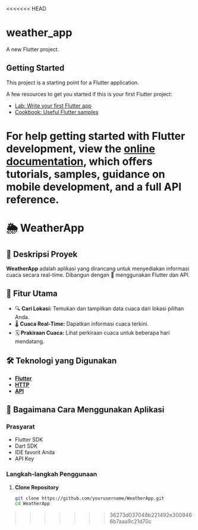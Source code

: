 <<<<<<< HEAD
# weather_app

A new Flutter project.

## Getting Started

This project is a starting point for a Flutter application.

A few resources to get you started if this is your first Flutter project:

- [Lab: Write your first Flutter app](https://docs.flutter.dev/get-started/codelab)
- [Cookbook: Useful Flutter samples](https://docs.flutter.dev/cookbook)

For help getting started with Flutter development, view the
[online documentation](https://docs.flutter.dev/), which offers tutorials,
samples, guidance on mobile development, and a full API reference.
=======
# 🌦️ WeatherApp

## 🚀 Deskripsi Proyek

**WeatherApp** adalah aplikasi yang dirancang untuk menyediakan informasi cuaca secara real-time. Dibangun dengan 💙 menggunakan Flutter dan API.

## 🌟 Fitur Utama

- 🔍 **Cari Lokasi:** Temukan dan tampilkan data cuaca dari lokasi pilihan Anda.
- 🌡️ **Cuaca Real-Time:** Dapatkan informasi cuaca terkini.
- 🗓️ **Prakiraan Cuaca:** Lihat perkiraan cuaca untuk beberapa hari mendatang.

## 🛠️ Teknologi yang Digunakan

- [**Flutter**](https://flutter.dev/)
- [**HTTP**](https://pub.dev/packages/http)
- [**API**](your_api_provider.com)

## 📱 Bagaimana Cara Menggunakan Aplikasi

### Prasyarat

- Flutter SDK
- Dart SDK
- IDE favorit Anda
- API Key

### Langkah-langkah Penggunaan

1. **Clone Repository**
   ```sh
   git clone https://github.com/yourusername/WeatherApp.git
   cd WeatherApp
>>>>>>> 36273d037048b221492e3009466b7aaa9c21d70c
